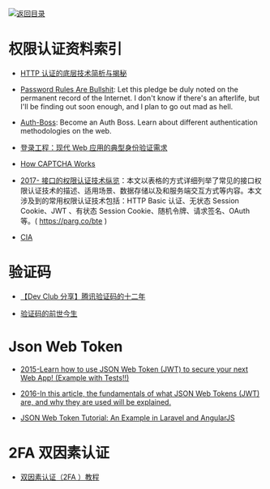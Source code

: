 [![返回目录](https://parg.co/UGo)](https://github.com/wxyyxc1992/Awesome-Reference)

# 权限认证资料索引

* [HTTP 认证的底层技术简析与揭秘](http://www.freebuf.com/articles/web/129527.html)

- [Password Rules Are Bullshit](http://6me.us/Kfj0wz): Let this pledge be duly noted on the permanent record of the Internet. I don't know if there's an afterlife, but I'll be finding out soon enough, and I plan to go out mad as hell.

- [Auth-Boss](https://github.com/teesloane/Auth-Boss): Become an Auth Boss. Learn about different authentication methodologies on the web.

* [登录工程：现代 Web 应用的典型身份验证需求](http://insights.thoughtworkers.org/project-of-login/)

* [How CAPTCHA Works](https://blog.jscrambler.com/how-captcha-works/)

- [2017- 接口的权限认证技术纵览](https://parg.co/bte)：本文以表格的方式详细列举了常见的接口权限认证技术的描述、适用场景、数据存储以及和服务端交互方式等内容。本文涉及到的常用权限认证技术包括：HTTP Basic 认证、无状态 Session Cookie、JWT 、有状态 Session Cookie、随机令牌、请求签名、OAuth 等。( https://parg.co/bte )

- [CIA](http://www.ciaapp.cn/index.html)

# 验证码

* [【Dev Club 分享】腾讯验证码的十二年 ](http://mp.weixin.qq.com/s?__biz=MzA3NTYzODYzMg==&mid=2653578147&idx=3&sn=94a8f8f8b4a23b2429ba18bd50c4e048&chksm=84b3b1a4b3c438b28476200037170798276cf7762a115dad9e4b49afeed3151955afe7cf82c4&scene=4#wechat_redirect)

* [验证码的前世今生](https://jaq.alibaba.com/community/art/show?articleid=548)

# Json Web Token

* [2015-Learn how to use JSON Web Token (JWT) to secure your next Web App! (Example with Tests!!)](https://github.com/dwyl/learn-json-web-tokens)

* [2016-In this article, the fundamentals of what JSON Web Tokens (JWT) are, and why they are used will be explained.](https://medium.com/vandium-software/5-easy-steps-to-understanding-json-web-tokens-jwt-1164c0adfcec)

- [JSON Web Token Tutorial: An Example in Laravel and AngularJS](http://www.toptal.com/web/cookie-free-authentication-with-json-web-tokens-an-example-in-laravel-and-angularjs)

# 2FA 双因素认证

* [双因素认证（2FA ）教程](https://parg.co/Ucx)
